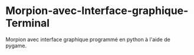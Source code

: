 # Morpion-avec-Interface-graphique-Terminal
Morpion avec interface graphique programmé en python à l'aide de pygame.
